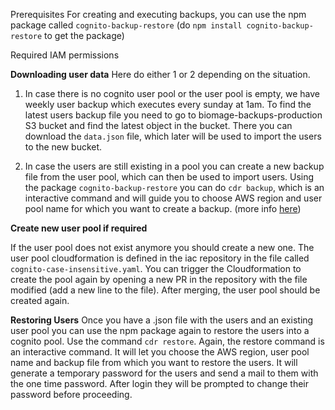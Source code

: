 Prerequisites 
For creating and executing backups, you can use the npm package called `cognito-backup-restore` 
(do `npm install cognito-backup-restore` to get the package)

Required IAM permissions

**Downloading user data**
Here do either 1 or 2 depending on the situation.

1. In case there is no cognito user pool or the user pool is empty, we have weekly user backup which executes every sunday at 1am. 
To find the latest users backup file you need to go to biomage-backups-production S3 bucket and find the latest object in the bucket. 
There you can download the `data.json` file, which later will be used to import the users to the new bucket.

2. In case the users are still existing in a pool you can create a new backup file from the user pool, which can then be used to import users.
Using the package `cognito-backup-restore` you can do `cdr backup`, which is an interactive command and will guide you to choose 
AWS region and user pool name for which you want to create a backup. (more info [here](https://medium.com/geekculture/how-to-quickly-backup-and-restore-aws-cognito-user-pool-c1d820b927a8))

**Create new user pool if required**

If the user pool does not exist anymore you should create a new one. The user pool cloudformation is defined in the iac repository in the file called
`cognito-case-insensitive.yaml`. You can trigger the Cloudformation to create the pool again by opening a new PR in the repository with the file modified
(add a new line to the file). After merging, the user pool should be created again.

**Restoring Users**
Once you have a .json file with the users and an existing user pool you can use the npm package again to restore the users into a cognito pool.
Use the command `cdr restore`. Again, the restore command is an interactive command. It will let you choose the AWS region, 
user pool name and backup file from which you want to restore the users. It will generate a temporary password for the users and send a mail to them with the one time password. 
After login they will be prompted to change their password before proceeding.
